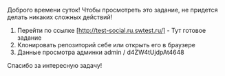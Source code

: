 Доброго времени суток! Чтобы просмотреть это задание, не придется делать никаких сложных действий!

1. Перейти по ссылке [http://test-social.ru.swtest.ru/] - Тут готовое задание
2. Клонировать репозиторий себе или открыть его в браузере
3. Данные просмотра админки admin / d4ZW4tUjdpAt4648

Спасибо за интересную задачу!
